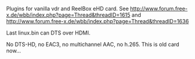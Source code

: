 Plugins for vanilla vdr and ReelBox eHD card.
See
http://www.forum.free-x.de/wbb/index.php?page=Thread&threadID=1615
and
http://www.forum.free-x.de/wbb/index.php?page=Thread&threadID=1636

Last linux.bin can DTS over HDMI.

No DTS-HD, no EAC3, no multichannel AAC, no h.265.
This is old card now...